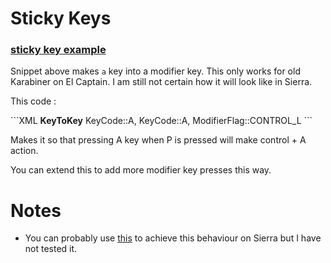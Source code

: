 # Sticky Keys
### [sticky key example](https://gist.github.com/b591b290c6a55ac47b19158c721415a4)
Snippet above makes `a` key into a modifier key. This only works for old Karabiner on El Captain. I am still not certain how it will look like in Sierra.

This code : 

\`\`\`XML
	    <autogen>
	    __KeyToKey__
	    KeyCode::A,
	    KeyCode::A, ModifierFlag::CONTROL_L
	</autogen>
\`\`\`


Makes it so that pressing A key when P is pressed will make control + A action.

You can extend this to add more modifier key presses this way.

# Notes
- You can probably use [this](https://github.com/tekezo/Karabiner-Elements/issues/926) to achieve this behaviour on Sierra but I have not tested it.